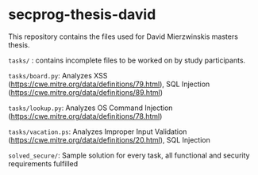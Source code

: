 # secprog-thesis-david

This repository contains the files used for David Mierzwinskis masters thesis.


`tasks/` : contains incomplete files to be worked on by study participants.

`tasks/board.py`: Analyzes XSS (https://cwe.mitre.org/data/definitions/79.html), SQL Injection (https://cwe.mitre.org/data/definitions/89.html)

`tasks/lookup.py`: Analyzes OS Command Injection (https://cwe.mitre.org/data/definitions/78.html)

`tasks/vacation.ps`: Analyzes Improper Input Validation (https://cwe.mitre.org/data/definitions/20.html), SQL Injection

`solved_secure/`: Sample solution for every task, all functional and security requirements fulfilled
